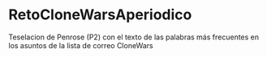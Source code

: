 # RetoCloneWarsAperiodico
Teselacion de Penrose (P2) con el texto de las palabras más frecuentes en los asuntos de la lista de correo CloneWars
